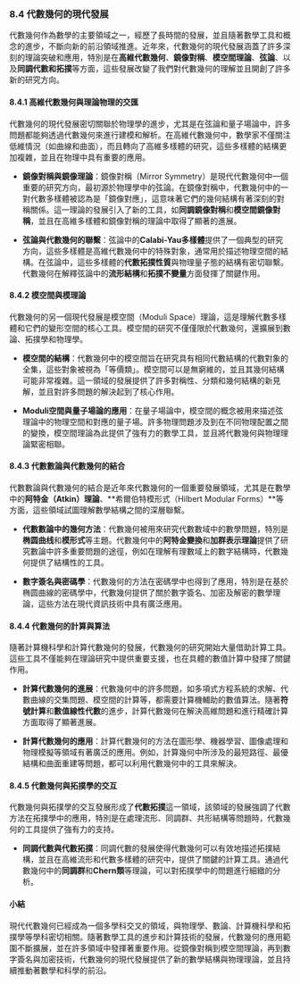### 8.4 代數幾何的現代發展

代數幾何作為數學的主要領域之一，經歷了長時間的發展，並且隨著數學工具和概念的進步，不斷向新的前沿領域推進。近年來，代數幾何的現代發展涵蓋了許多深刻的理論突破和應用，特別是在**高維代數幾何**、**鏡像對稱**、**模空間理論**、**弦論**、以及**同調代數和拓撲**等方面，這些發展改變了我們對代數幾何的理解並且開創了許多新的研究方向。

#### 8.4.1 高維代數幾何與理論物理的交匯

代數幾何的現代發展密切關聯於物理學的進步，尤其是在弦論和量子場論中，許多問題都能夠透過代數幾何來進行建模和解析。在高維代數幾何中，數學家不僅關注低維情況（如曲線和曲面），而且轉向了高維多樣體的研究，這些多樣體的結構更加複雜，並且在物理中具有重要的應用。

- **鏡像對稱與鏡像理論**：鏡像對稱（Mirror Symmetry）是現代代數幾何中一個重要的研究方向，最初源於物理學中的弦論。在鏡像對稱中，代數幾何中的一對代數多樣體被認為是「鏡像對應」，這意味著它們的幾何結構有著深刻的對稱關係。這一理論的發展引入了新的工具，如**同調鏡像對稱**和**模空間鏡像對稱**，並且在高維多樣體和鏡像對稱的理論中取得了顯著的進展。

- **弦論與代數幾何的聯繫**：弦論中的**Calabi-Yau多樣體**提供了一個典型的研究方向，這些多樣體是高維代數幾何中的特殊對象，通常用於描述物理空間的結構。在弦論中，這些多樣體的**代數拓撲性質**與物理量子態的結構有密切聯繫。代數幾何在解釋弦論中的**流形結構**和**拓撲不變量**方面發揮了關鍵作用。

#### 8.4.2 模空間與模理論

代數幾何的另一個現代發展是模空間（Moduli Space）理論，這是理解代數多樣體和它們的變形空間的核心工具。模空間的研究不僅僅限於代數幾何，還擴展到數論、拓撲學和物理學。

- **模空間的結構**：代數幾何中的模空間旨在研究具有相同代數結構的代數對象的全集，這些對象被視為「等價類」。模空間可以是無窮維的，並且其幾何結構可能非常複雜。這一領域的發展提供了許多對稱性、分類和幾何結構的新見解，並且對許多問題的解決起到了核心作用。

- **Moduli空間與量子場論的應用**：在量子場論中，模空間的概念被用來描述弦理論中的物理空間和對應的量子場。許多物理問題涉及到在不同物理配置之間的變換，模空間理論為此提供了強有力的數學工具，並且將代數幾何與物理理論緊密相聯。

#### 8.4.3 代數數論與代數幾何的結合

代數數論與代數幾何的結合是近年來代數幾何的一個重要發展領域，尤其是在數學中的**阿特金（Atkin）理論**、**希爾伯特模形式（Hilbert Modular Forms）**等方面，這些領域試圖理解數學結構之間的深層聯繫。

- **代數數論中的幾何方法**：代數幾何被用來研究代數數域中的數學問題，特別是**椭圆曲线**和**模形式**等主題。代數幾何中的**阿特金變換**和**加群表示理論**提供了研究數論中許多重要問題的途徑，例如在理解有理數域上的數字結構時，代數幾何提供了結構性的工具。

- **數字簽名與密碼學**：代數幾何的方法在密碼學中也得到了應用，特別是在基於椭圆曲線的密碼學中，代數幾何提供了關於數字簽名、加密及解密的數學理論，這些方法在現代資訊技術中具有廣泛應用。

#### 8.4.4 代數幾何的計算與算法

隨著計算機科學和計算代數幾何的發展，代數幾何的研究開始大量借助計算工具。這些工具不僅能夠在理論研究中提供重要支援，也在具體的數值計算中發揮了關鍵作用。

- **計算代數幾何的進展**：代數幾何中的許多問題，如多項式方程系統的求解、代數曲線的交集問題、模空間的計算等，都需要計算機輔助的數值算法。隨著**符號計算**和**數值線性代數**的進步，計算代數幾何在解決高維問題和進行精確計算方面取得了顯著進展。

- **計算代數幾何的應用**：計算代數幾何的方法在圖形學、機器學習、圖像處理和物理模擬等領域有著廣泛的應用。例如，計算幾何中所涉及的最短路徑、最優結構和曲面重建等問題，都可以利用代數幾何中的工具來解決。

#### 8.4.5 代數幾何與拓撲學的交互

代數幾何與拓撲學的交互發展形成了**代數拓撲**這一領域，該領域的發展強調了代數方法在拓撲學中的應用，特別是在處理流形、同調群、共形結構等問題時，代數幾何的工具提供了強有力的支持。

- **同調代數與代數拓撲**：同調代數的發展使得代數幾何可以有效地描述拓撲結構，並且在高維流形和代數多樣體的研究中，提供了關鍵的計算工具。通過代數幾何中的**同調群**和**Chern類**等理論，可以對拓撲學中的問題進行細緻的分析。

#### 小結

現代代數幾何已經成為一個多學科交叉的領域，與物理學、數論、計算機科學和拓撲學等學科密切相關。隨著數學工具的進步和計算技術的發展，代數幾何的應用範圍不斷擴展，並在許多領域中發揮著重要作用。從鏡像對稱到模空間理論，再到數字簽名與加密技術，代數幾何的現代發展提供了新的數學結構與物理理論，並且持續推動著數學和科學的前沿。